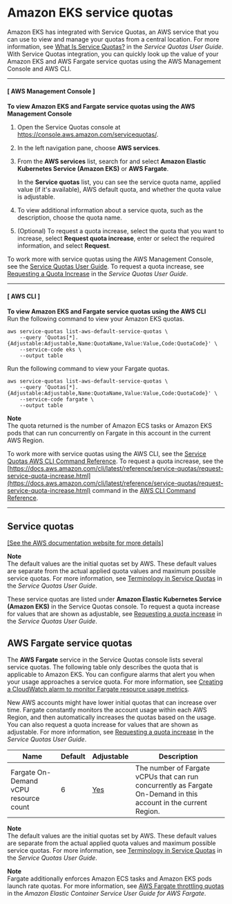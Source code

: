 # Amazon EKS service quotas<a name="service-quotas"></a>

Amazon EKS has integrated with Service Quotas, an AWS service that you can use to view and manage your quotas from a central location\. For more information, see [What Is Service Quotas?](https://docs.aws.amazon.com/servicequotas/latest/userguide/intro.html) in the *Service Quotas User Guide*\. With Service Quotas integration, you can quickly look up the value of your Amazon EKS and AWS Fargate service quotas using the AWS Management Console and AWS CLI\.

------
#### [ AWS Management Console ]<a name="service-quotas-console"></a>

**To view Amazon EKS and Fargate service quotas using the AWS Management Console**

1. Open the Service Quotas console at [https://console\.aws\.amazon\.com/servicequotas/](https://console.aws.amazon.com/servicequotas/)\.

1. In the left navigation pane, choose **AWS services**\.

1. From the **AWS services** list, search for and select **Amazon Elastic Kubernetes Service \(Amazon EKS\)** or **AWS Fargate**\.

   In the **Service quotas** list, you can see the service quota name, applied value \(if it's available\), AWS default quota, and whether the quota value is adjustable\.

1. To view additional information about a service quota, such as the description, choose the quota name\.

1. \(Optional\) To request a quota increase, select the quota that you want to increase, select **Request quota increase**, enter or select the required information, and select **Request**\.

To work more with service quotas using the AWS Management Console, see the [Service Quotas User Guide](https://docs.aws.amazon.com/servicequotas/latest/userguide/intro.html)\. To request a quota increase, see [Requesting a Quota Increase](https://docs.aws.amazon.com/servicequotas/latest/userguide/request-quota-increase.html) in the *Service Quotas User Guide*\.

------
#### [ AWS CLI ]
<a name="service-quotas-cli"></a>
**To view Amazon EKS and Fargate service quotas using the AWS CLI**  
Run the following command to view your Amazon EKS quotas\.

```
aws service-quotas list-aws-default-service-quotas \
    --query 'Quotas[*].{Adjustable:Adjustable,Name:QuotaName,Value:Value,Code:QuotaCode}' \
    --service-code eks \
    --output table
```

Run the following command to view your Fargate quotas\.

```
aws service-quotas list-aws-default-service-quotas \
    --query 'Quotas[*].{Adjustable:Adjustable,Name:QuotaName,Value:Value,Code:QuotaCode}' \
    --service-code fargate \
    --output table
```

**Note**  
The quota returned is the number of Amazon ECS tasks or Amazon EKS pods that can run concurrently on Fargate in this account in the current AWS Region\.

To work more with service quotas using the AWS CLI, see the [Service Quotas AWS CLI Command Reference](https://docs.aws.amazon.com/cli/latest/reference/service-quotas/index.html#cli-aws-service-quotas)\. To request a quota increase, see the [https://docs.aws.amazon.com/cli/latest/reference/service-quotas/request-service-quota-increase.html](https://docs.aws.amazon.com/cli/latest/reference/service-quotas/request-service-quota-increase.html) command in the [AWS CLI Command Reference](https://docs.aws.amazon.com/cli/latest/reference/service-quotas/index.html#cli-aws-service-quotas)\.

------

## Service quotas<a name="sq-text"></a>

[\[See the AWS documentation website for more details\]](http://docs.aws.amazon.com/eks/latest/userguide/service-quotas.html)

**Note**  
The default values are the initial quotas set by AWS\. These default values are separate from the actual applied quota values and maximum possible service quotas\. For more information, see [Terminology in Service Quotas](https://docs.aws.amazon.com/servicequotas/latest/userguide/intro.html#intro_getting-started) in the *Service Quotas User Guide*\.

These service quotas are listed under **Amazon Elastic Kubernetes Service \(Amazon EKS\)** in the Service Quotas console\. To request a quota increase for values that are shown as adjustable, see [Requesting a quota increase](https://docs.aws.amazon.com/servicequotas/latest/userguide/request-quota-increase.html) in the *Service Quotas User Guide*\.

## AWS Fargate service quotas<a name="service-quotas-eks-fargate"></a>

The **AWS Fargate** service in the Service Quotas console lists several service quotas\. The following table only describes the quota that is applicable to Amazon EKS\. You can configure alarms that alert you when your usage approaches a service quota\. For more information, see [Creating a CloudWatch alarm to monitor Fargate resource usage metrics](monitoring-fargate-usage.md#service-quota-alarm)\.

New AWS accounts might have lower initial quotas that can increase over time\. Fargate constantly monitors the account usage within each AWS Region, and then automatically increases the quotas based on the usage\. You can also request a quota increase for values that are shown as adjustable\. For more information, see [Requesting a quota increase](https://docs.aws.amazon.com/servicequotas/latest/userguide/request-quota-increase.html) in the *Service Quotas User Guide*\.


| Name | Default | Adjustable | Description | 
| --- | --- | --- | --- | 
|  Fargate On\-Demand vCPU resource count  | 6 | [Yes](https://console.aws.amazon.com/servicequotas/home/services/fargate/quotas) |  The number of Fargate vCPUs that can run concurrently as Fargate On\-Demand in this account in the current Region\.  | 

**Note**  
The default values are the initial quotas set by AWS\. These default values are separate from the actual applied quota values and maximum possible service quotas\. For more information, see [Terminology in Service Quotas](https://docs.aws.amazon.com/servicequotas/latest/userguide/intro.html#intro_getting-started) in the *Service Quotas User Guide*\.

**Note**  
Fargate additionally enforces Amazon ECS tasks and Amazon EKS pods launch rate quotas\. For more information, see [AWS Fargate throttling quotas](https://docs.aws.amazon.com/AmazonECS/latest/userguide/throttling.html) in the *Amazon Elastic Container Service User Guide for AWS Fargate*\.